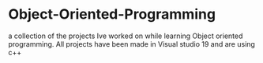 # Object-Oriented-Programming

a collection of the projects Ive worked on while learning 
Object oriented programming. All projects have been made in
Visual studio 19 and are using c++
